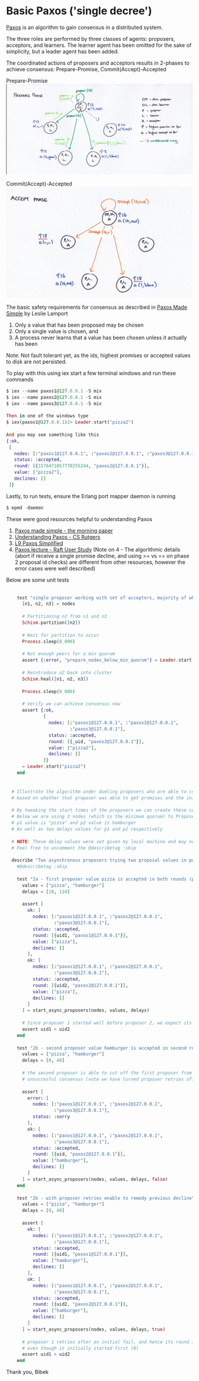 # Basic Paxos ('single decree')

[Paxos](https://lamport.azurewebsites.net/pubs/paxos-simple.pdf) is an algorithm to gain consensus in a distributed system.


The three roles are performed by three classes of agents: proposers, acceptors, and learners.
The learner agent has been omitted for the sake of simplicity, but a leader agent has been added.

The coordinated actions of proposers and acceptors results in 2-phases to achieve consensus: Prepare-Promise, Commit(Accept)-Accepted

Prepare-Promise 
![Prepare-Promise](/priv/images/adrian-colyer-paxos-prepare.jpg)

Commit(Accept)-Accepted
![Commit-Accepted](/priv/images/adrian-colyer-paxos-accept.jpg)

The basic safety requirements for consensus as described in [Paxos Made Simple](https://lamport.azurewebsites.net/pubs/paxos-simple.pdf) by Leslie Lamport 
1) Only a value that has been proposed may be chosen
2) Only a single value is chosen, and
3) A process never learns that a value has been chosen unless it actually has been

Note: Not fault tolerant yet, as the ids, highest promises or accepted values to disk are not persisted.

To play with this using iex start a few terminal windows and run these commands
```elixir
$ iex --name paxos1@127.0.0.1 -S mix
$ iex --name paxos2@127.0.0.1 -S mix
$ iex --name paxos3@127.0.0.1 -S mix

Then in one of the windows type
$ iex(paxos1@127.0.0.1)2> Leader.start("pizza2")

And you may see something like this
{:ok,
 [
   nodes: [:"paxos1@127.0.0.1", :"paxos2@127.0.0.1", :"paxos3@127.0.0.1"],
   status: :accepted,
   round: [{1576471057770255244, "paxos2@127.0.0.1"}],
   value: ["pizza2"],
   declines: []
 ]}
```

Lastly, to run tests, ensure the Erlang port mapper daemon is running

```elixir 
$ epmd -daemon 
```

These were good resources helpful to understanding Paxos

1) [Paxos made simple - the morning paper](https://blog.acolyer.org/2015/03/04/paxos-made-simple/)
2) [Understanding Paxos - CS Rutgers](https://www.cs.rutgers.edu/~pxk/417/notes/paxos.html)
3) [L9 Paxos Simplified](https://www.youtube.com/watch?v=SRsK-ZXTeZ0)
4) [Paxos lecture - Raft User Study](https://www.youtube.com/watch?v=JEpsBg0AO6o)
(Note on 4 - The algorithmic details (abort if receive a single promise decline, and using >= vs == on phase 2 proposal id checks) are 
different from other resources, however the error cases were well described)

Below are some unit tests

```elixir

    test "single proposer working with set of acceptors, majority of which crash and then later self-heal", %{nodes: nodes} do
      [n1, n2, n3] = nodes

      # Partitioning n2 from n1 and n3
      Schism.partition([n2])

      # Wait for partition to occur
      Process.sleep(8_000)

      # Not enough peers for a min quorum
      assert {:error, "prepare_nodes_below_min_quorum"} = Leader.start("pizza2")

      # Reintroduce n2 back into cluster
      Schism.heal([n1, n2, n3])

      Process.sleep(8_000)

      # Verify we can achieve consensus now
      assert {:ok,
              [
                nodes: [:"paxos1@127.0.0.1", :"paxos2@127.0.0.1",
                        :"paxos3@127.0.0.1"],
                status: :accepted,
                round: [{_uid, "paxos2@127.0.0.1"}],
                value: ["pizza2"],
                declines: []
              ]}
      = Leader.start("pizza2")
    end


  # Illustrate the algorithm under dueling proposers who are able to cut the other off from a commit/accept
  # based on whether that proposer was able to get promises and the initial majority of accepts

  # By tweaking the start times of the proposers we can create these conditions
  # Below we are using 3 nodes (which is the minimum quorum) to Proposer values:
  # p1 value is "pizza" and p2 value is hamburger
  # As well as two delays values for p1 and p2 respectively

  # NOTE: These delay values were set given my local machine and may not work equally on other machines
  # Feel free to uncomment the @describetag :skip

  describe "Two asynchronous proposers trying two proposal values in potentially overlapping rounds" do
    #@describetag :skip

    test "2a - first proposer value pizza is accepted in both rounds (proposers don't overlap)", %{nodes: nodes} do
      values = ["pizza", "hamburger"]
      delays = [10, 124]

      assert [
        ok: [
          nodes: [:"paxos1@127.0.0.1", :"paxos2@127.0.0.1",
                  :"paxos3@127.0.0.1"],
          status: :accepted,
          round: [{uid1, "paxos1@127.0.0.1"}],
          value: ["pizza"],
          declines: []
        ],
        ok: [
          nodes: [:"paxos1@127.0.0.1", :"paxos2@127.0.0.1",
                  :"paxos3@127.0.0.1"],
          status: :accepted,
          round: [{uid2, "paxos2@127.0.0.1"}],
          value: ["pizza"],
          declines: []
        ]
      ] = start_async_proposers(nodes, values, delays)

      # Since proposer 1 started well before proposer 2, we expect its proposer id to be less
      assert uid1 < uid2
    end

    test "2b - second proposer value hamburger is accepted in second round, and the first round is declined", %{nodes: nodes} do
      values = ["pizza", "hamburger"]
      delays = [0, 40]

      # the second proposer is able to cut off the first proposer from phase 2, leaving p1 with an
      # unsuccesful consensus (note we have turned proposer retries off for this round)

      assert [
        error: [
          nodes: [:"paxos1@127.0.0.1", :"paxos2@127.0.0.1",
                  :"paxos3@127.0.0.1"],
          status: :sorry
        ],
        ok: [
          nodes: [:"paxos1@127.0.0.1", :"paxos2@127.0.0.1",
                  :"paxos3@127.0.0.1"],
          status: :accepted,
          round: [{uid, "paxos2@127.0.0.1"}],
          value: ["hamburger"],
          declines: []
        ]
      ] = start_async_proposers(nodes, values, delays, false)
    end

    test "2b - with proposer retries enable to remedy previous decline", %{nodes: nodes} do
      values = ["pizza", "hamburger"]
      delays = [0, 40]

      assert [
        ok: [
          nodes: [:"paxos1@127.0.0.1", :"paxos2@127.0.0.1",
                  :"paxos3@127.0.0.1"],
          status: :accepted,
          round: [{uid1, "paxos1@127.0.0.1"}],
          value: ["hamburger"],
          declines: []
        ],
        ok: [
          nodes: [:"paxos1@127.0.0.1", :"paxos2@127.0.0.1",
                  :"paxos3@127.0.0.1"],
          status: :accepted,
          round: [{uid2, "paxos2@127.0.0.1"}],
          value: ["hamburger"],
          declines: []
        ]
      ] = start_async_proposers(nodes, values, delays, true)

      # proposer 1 retries after an initial fail, and hence its round id is after proposer 2
      # even though it initially started first (0)
      assert uid1 > uid2
    end

```


Thank you, 
Bibek
